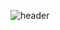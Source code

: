   ![header](https://capsule-render.vercel.app/api?type=Waving&color=0:FDE71A,100:F5CB22&height=200&text=한승완@GitHub&animation=fadeIn&fontColor=FFFFFF&fontSize=40&desc=WEB%20DEVELOPER&descAlignY=88&descAlign=88)
<div align="center">
  


</div>
